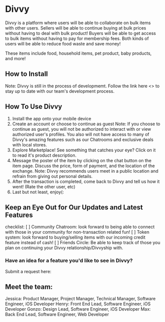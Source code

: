 # Divvy 

Divvy is a platform where users will be able to collaborate on bulk items with other users. Sellers will be able to continue buying at bulk prices without having to deal with bulk product! Buyers will be able to get access to bulk items without having to pay for membership fees. Both kinds of users will be able to reduce food waste and save money! 

These items include food, household items, pet product, baby products, and more! 

## How to Install 
Note: Divvy is still in the process of developmemt. Follow the link here <> to stay up to date with our team's development process. 

## How To Use Divvy 
1. Install the app onto your mobile device 
2. Create an account or choose to continue as guest
Note: If you choose to continue as guest, you will not be authorized to interact with or view authorized user's profiles. You also will not have access to many of Divvy's amazing features such as our Chatrooms and exclusive deals with local stores. 
3. Explore Marketplace! See something that catches your eye? Click on it to read it's product description. 
4. Message the poster of the item by clicking on the chat button on the item page. Discuss the price, form of payment, and the location of the exchange. 
Note: Divvy recommends users meet in a public location and refrain from giving out personal details. 
5. After the transaction is completed, come back to Divvy and tell us how it went! (Rate the other user, etc)
6. Last but not least, enjoy(:

## Keep an Eye Out for Our Updates and Latest Features 
checklist: 
[ ] Community Chatroom: look forward to being able to connect with those in your community for non-transaction related fun! 
[ ] Token system: look forward to buying/selling items with our incoming credit feature instead of cash! 
[ ]  Friends Circle: Be able to keep track of those you plan on continuing your Divvy relationship/Divvyship with.

### Have an idea for a feature you'd like to see in Divvy? 
Submit a request here: <link> 

## Meet the team: 
Jessica: Product Manager, Project Manager, Technical Manager, Software Engineer, iOS Developer
Henry: Front End Lead, Software Engineer, iOS Developer 
Gonzo: Design Lead, Software Engineer, iOS Developer 
Max: Back End Lead, Software Engineer, Web Developer 



